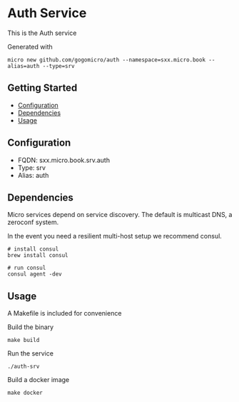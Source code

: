 # Auth Service

This is the Auth service

Generated with

```
micro new github.com/gogomicro/auth --namespace=sxx.micro.book --alias=auth --type=srv
```

## Getting Started

- [Configuration](#configuration)
- [Dependencies](#dependencies)
- [Usage](#usage)

## Configuration

- FQDN: sxx.micro.book.srv.auth
- Type: srv
- Alias: auth

## Dependencies

Micro services depend on service discovery. The default is multicast DNS, a zeroconf system.

In the event you need a resilient multi-host setup we recommend consul.

```
# install consul
brew install consul

# run consul
consul agent -dev
```

## Usage

A Makefile is included for convenience

Build the binary

```
make build
```

Run the service
```
./auth-srv
```

Build a docker image
```
make docker
```